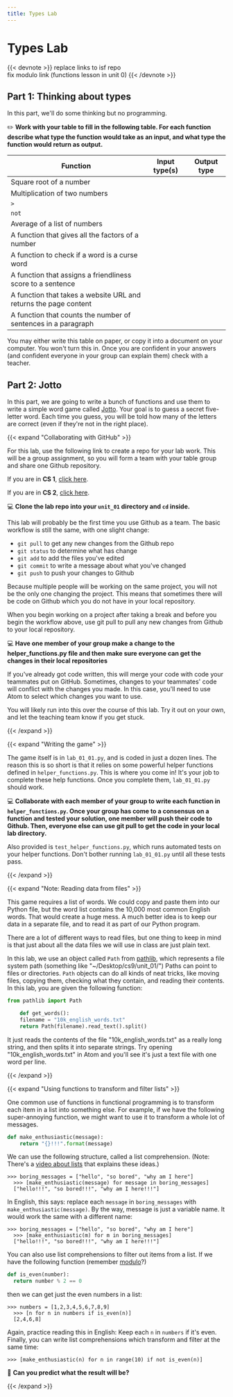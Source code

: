 ```yaml
---
title: Types Lab
---
```


# Types Lab
{{< devnote >}}
replace links to isf repo <br>
fix modulo link (functions lesson in unit 0)
{{< /devnote >}}


## Part 1: Thinking about types

In this part, we'll do some thinking but no programming.

✏️ **Work with your table to fill in the following table. For each function describe what type the function would take as an input, and what type the function would return as output.**

| Function                                                         | Input type(s) | Output type |
|------------------------------------------------------------------|---------------|-------------|
| Square root of a number                                          |               |             |
| Multiplication of two numbers                                    |               |             |
| `>`                                                              |               |             |
| `not`                                                            |               |             |
| Average of a list of numbers                                     |               |             |
| A function that gives all the factors of a number                |               |             |
| A function to check if a word is a curse word                    |               |             |
| A function that assigns a friendliness score to a sentence       |               |             |
| A function that takes a website URL and returns the page content |               |             |
| A function that counts the number of sentences in a paragraph    |               |             |

You may either write this table on paper, or copy it into a document on your computer. You won't turn this in. Once you are confident in your answers (and confident everyone in your group can explain them) check with a teacher.


## Part 2: Jotto

In this part, we are going to write a bunch of functions and use them to write a
simple word game called [Jotto](https://en.wikipedia.org/wiki/Jotto). Your goal
is to guess a secret five-letter word. Each time you guess, you will be told
how many of the letters are correct (even if they're not in the right place).


{{< expand "Collaborating with GitHub" >}}

For this lab, use the following link to create a repo for your lab work. This will be a group assignment, so you will form a team with your table group and share one Github repository.

If you are in **CS 1**, [click here](https://classroom.github.com/a/r13vhXjj).

If you are in **CS 2**, [click here](https://classroom.github.com/a/C8pBPH32).

💻 **Clone the lab repo into your `unit_01` directory and `cd` inside.**

This lab will probably be the first time you use Github as a team. The basic workflow is still the same, with one slight change:

+ `git pull` to get any new changes from the Github repo
+ `git status` to determine what has change
+ `git add` to add the files you've edited
+ `git commit` to write a message about what you've changed
+ `git push` to push your changes to Github

Because multiple people will be working on the same project, you will not be the only one changing the project. This means that sometimes there will be code on Github which you do not have in your local repository.

When you begin working on a project after taking a break and before you begin the workflow above, use git pull to pull any new changes from Github to your local repository.

💻 **Have one member of your group make a change to the helper_functions.py file and then make sure everyone can get the changes in their local repositories**

If you've already got code written, this will merge your code with code your teammates put on GitHub. Sometimes, changes to your teammates' code will conflict with the changes you made. In this case, you'll need to use Atom to select which changes you want to use.

You will likely run into this over the course of this lab. Try it out on your own, and let the teaching team know if you get stuck.

{{< /expand >}}


{{< expand "Writing the game" >}}

The game itself is in `lab_01_01.py`, and is coded in just a dozen lines. The reason this is so short is that it relies on some powerful helper functions defined in `helper_functions.py`. This is where you come in! It's your job to complete these help functions. Once you complete them, `lab_01_01.py` should work.

💻 **Collaborate with each member of your group to write each function in `helper_functions.py`. Once your group has come to a consensus on a function and tested your solution, one member will push their code to Github. Then, everyone else can use git pull to get the code in your local lab directory.**

Also provided is `test_helper_functions.py`, which runs automated tests on your helper functions. Don't bother running `lab_01_01.py` until all these tests pass.

{{< /expand >}}


{{< expand "Note: Reading data from files" >}}

This game requires a list of words. We could copy and paste them into our Python file, but the word list contains the 10,000 most common English words. That would create a huge mess. A much better idea is to keep our data in a separate file, and to read it as part of our Python program.

There are a lot of different ways to read files, but one thing to keep in mind is that just about all the data files we will use in class are just plain text.

In this lab, we use an object called `Path` from [pathlib](https://docs.python.org/3/library/pathlib.html), which represents a file system path (something like "~/Desktop/cs9/unit_01/") Paths can point to files or directories. `Path` objects can do all kinds of neat tricks, like moving files, copying them, checking what they contain, and reading their contents. In this lab, you are given the following function:

```python
from pathlib import Path

    def get_words():
    filename = "10k_english_words.txt"
    return Path(filename).read_text().split()
```

It just reads the contents of the file "10k_english_words.txt" as a really long string, and then splits it into separate strings. Try opening "10k_english_words.txt" in Atom and you'll see it's just a text file with one word per line.

{{< /expand >}}


{{< expand "Using functions to transform and filter lists" >}}

One common use of functions in functional programming is to transform each item in a list into something else. For example, if we have the following super-annoying function, we might want to use it to transform a whole lot of messages.

```python
def make_enthusiastic(message):
    return "{}!!!".format(message)
```

We can use the following structure, called a list comprehension. (Note: There's a [video about lists](https://vimeo.com/367070978) that explains these ideas.)

```shell
>>> boring_messages = ["hello", "so bored", "why am I here"]
  >>> [make_enthusiastic(message) for message in boring_messages]
  ["hello!!!", "so bored!!!", "why am I here!!!"]
```

In English, this says: replace each `message` in `boring_messages` with `make_enthusiastic(message)`. By the way, message is just a variable name. It would work the same with a different name:

```shell
>>> boring_messages = ["hello", "so bored", "why am I here"]
  >>> [make_enthusiastic(m) for m in boring_messages]
  ["hello!!!", "so bored!!!", "why am I here!!!"]
```

You can also use list comprehensions to filter out items from a list. If we have the following function (remember [modulo]()?)

```python
def is_even(number):
  return number % 2 == 0
```

then we can get just the even numbers in a list:

```shell
>>> numbers = [1,2,3,4,5,6,7,8,9]
  >>> [n for n in numbers if is_even(n)]
  [2,4,6,8]
```

Again, practice reading this in English: Keep each `n` in `numbers` if it's even. Finally, you can write list comprehensions which transform and filter at the same time:

```shell
>>> [make_enthusiastic(n) for n in range(10) if not is_even(n)]
```

🔮 **Can you predict what the result will be?**

{{< /expand >}}
